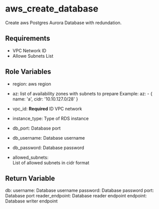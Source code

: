 aws_create_database
=========

Create aws Postgres Aurora Database with redundation.

Requirements
------------

* VPC Network ID
* Allowe Subnets List


Role Variables
--------------

* region: 
    aws region
* az: 
    list of availability zones with subnets to prepare
  Example:
    az:
      - { name: 'a', cidr: '10.10.127.0/28' }

* vpc_id: 
    **Required** ID VPC network
* instance_type: 
    Type of RDS instance
* db_port:
    Database port
* db_username:
    Database username
* db_password:
    Database password
* allowed_subnets:  
    List of allowed subnets in cidr format

Return Variable
---------------
  db:
    username:
      Database username
    password:
      Database password
    port:
      Database port
    reader_endpoint:
      Database reader endpoint
    endpoint:
      Database writer endpoint



